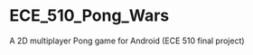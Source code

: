 ECE_510_Pong_Wars
=================

A 2D multiplayer Pong game for Android (ECE 510 final project)


